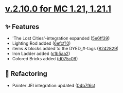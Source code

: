 # [v.2.10.0 for MC 1.21, 1.21.1](https://github.com/XxRexRaptorxX/CityCraft/compare/v.2.10.0-dev1...v.2.10.0-dev8)

## ✨ Features

- 'The Lost Cities'-integration expanded ([5e6ff39](https://github.com/XxRexRaptorxX/CityCraft/commit/5e6ff39e3e1fb82338bde50e53b71e85c30a3670))
- Lighting Rod added ([6efcf10](https://github.com/XxRexRaptorxX/CityCraft/commit/6efcf10bde281c242cea12faa820cded5090e5de))
- items & blocks added to the DYED_#-tags ([8242829](https://github.com/XxRexRaptorxX/CityCraft/commit/8242829a6e85a4a9eb19fcf795246000d16f0f54))
- Iron Ladder added ([c1b5aa2](https://github.com/XxRexRaptorxX/CityCraft/commit/c1b5aa2b114af27e7778f48266c028cf6acdec96))
- Colored Bricks added ([d075c06](https://github.com/XxRexRaptorxX/CityCraft/commit/d075c065ba7c62bc6b796e8efbb144243400834f))

## 🔨 Refactoring

- Painter JEI integration updated ([04b7f6c](https://github.com/XxRexRaptorxX/CityCraft/commit/04b7f6c20bca67117a2aca6f20ddc7d0be11e016))

